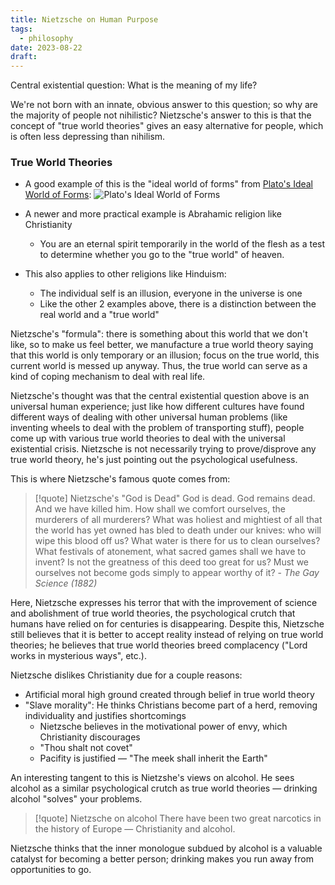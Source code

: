 ```yaml
---
title: Nietzsche on Human Purpose
tags:
  - philosophy
date: 2023-08-22
draft:
---
```

Central existential question: What is the meaning of my life?

We're not born with an innate, obvious answer to this question; so why are the majority of people not nihilistic? Nietzsche's answer to this is that the concept of "true world theories" gives an easy alternative for people, which is often less depressing than nihilism.

### True World Theories
- A good example of this is the "ideal world of forms" from [Plato's Ideal World of Forms](Plato's%20Ideal%20World%20of%20Forms.md):
![Plato's Ideal World of Forms](Plato's%20Ideal%20World%20of%20Forms.md#^1c0bca)

- A newer and more practical example is Abrahamic religion like Christianity
	- You are an eternal spirit temporarily in the world of the flesh as a test to determine whether you go to the "true world" of heaven.
- This also applies to other religions like Hinduism:
	- The individual self is an illusion, everyone in the universe is one
	- Like the other 2 examples above, there is a distinction between the real world and a "true world"

Nietzsche's "formula": there is something about this world that we don't like, so to make us feel better, we manufacture a true world theory saying that this world is only temporary or an illusion; focus on the true world, this current world is messed up anyway. Thus, the true world can serve as a kind of coping mechanism to deal with real life.

Nietzsche's thought was that the central existential question above is an universal human experience; just like how different cultures have found different ways of dealing with other universal human problems (like inventing wheels to deal with the problem of transporting stuff), people come up with various true world theories to deal with the universal existential crisis. Nietzsche is not necessarily trying to prove/disprove any true world theory, he's just pointing out the psychological usefulness.

This is where Nietzsche's famous quote comes from:
>[!quote] Nietzsche's "God is Dead"
>God is dead. God remains dead. And we have killed him. How shall we comfort ourselves, the murderers of all murderers? What was holiest and mightiest of all that the world has yet owned has bled to death under our knives: who will wipe this blood off us? What water is there for us to clean ourselves? What festivals of atonement, what sacred games shall we have to invent? Is not the greatness of this deed too great for us? Must we ourselves not become gods simply to appear worthy of it? - *The Gay Science (1882)*
>

Here, Nietzsche expresses his terror that with the improvement of science and abolishment of true world theories, the psychological crutch that humans have relied on for centuries is disappearing. Despite this, Nietzsche still believes that it is better to accept reality instead of relying on true world theories; he believes that true world theories breed complacency ("Lord works in mysterious ways", etc.). 

Nietzsche dislikes Christianity due for a couple reasons:
- Artificial moral high ground created through belief in true world theory
- "Slave morality": He thinks Christians become part of a herd, removing individuality and justifies shortcomings
	- Nietzsche believes in the motivational power of envy, which Christianity discourages
	- "Thou shalt not covet"
	- Pacifity is justified — "The meek shall inherit the Earth"

An interesting tangent to this is Nietzshe's views on alcohol. He sees alcohol as a similar psychological crutch as true world theories — drinking alcohol "solves" your problems. 

>[!quote] Nietzsche on alcohol
>There have been two great narcotics in the history of Europe — Christianity and alcohol.

Nietzsche thinks that the inner monologue subdued by alcohol is a valuable catalyst for becoming a better person; drinking makes you run away from opportunities to go.